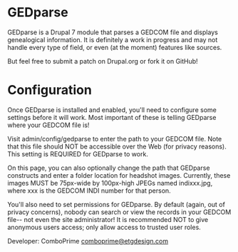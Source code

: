 GEDparse
========

GEDparse is a Drupal 7 module that parses a GEDCOM file and displays
genealogical information. It is definitely a work in progress and
may not handle every type of field, or even (at the moment) features
like sources.

But feel free to submit a patch on Drupal.org or fork it on GitHub!

Configuration
=============

Once GEDparse is installed and enabled, you'll need to configure some
settings before it will work. Most important of these is telling GEDparse
where your GEDCOM file is!

Visit admin/config/gedparse to enter the path to your GEDCOM file. Note
that this file should NOT be accessible over the Web (for privacy reasons).
This setting is REQUIRED for GEDparse to work.

On this page, you can also optionally change the path that GEDparse constructs
and enter a folder location for headshot images. Currently, these images
MUST be 75px-wide by 100px-high JPEGs named indixxx.jpg, where xxx is the
GEDCOM INDI number for that person.

You'll also need to set permissions for GEDparse. By default (again, out of
privacy concerns), nobody can search or view the records in your GEDCOM file--
not even the site administrator! It is recommended NOT to give anonymous users
access; only allow access to trusted user roles.



Developer: ComboPrime <comboprime@etgdesign.com>
